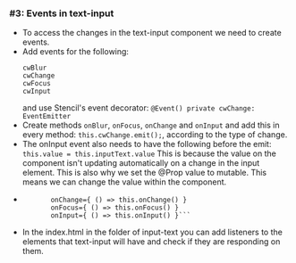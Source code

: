 ### #3: Events in text-input

- To access the changes in the text-input component we need to create events. 
- Add events for the following:
  ```
  cwBlur
  cwChange
  cwFocus
  cwInput
  ```
  and use Stencil's event decorator:
  `@Event() private cwChange: EventEmitter` 
- Create methods `onBlur`, `onFocus`, `onChange` and `onInput` and add this in every method: `this.cwChange.emit();`, according to the type of change.
- The onInput event also needs to have the following before the emit:
  `this.value = this.inputText.value`
   This is because the value on the component isn't updating automatically on a change in the input element. This is also why we set the @Prop value to mutable. This means we can change the value within the component.
-  ```onBlur={ () => this.onBlur() }
          onChange={ () => this.onChange() }
          onFocus={ () => this.onFocus() }
          onInput={ () => this.onInput() }```
- In the index.html in the folder of input-text you can add listeners to the elements that text-input will have and check if they are responding on them.